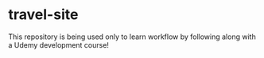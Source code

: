 # travel-site
This repository is being used only to learn workflow by following along with a Udemy development course!
